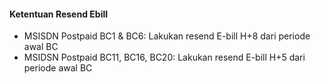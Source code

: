 #### Ketentuan Resend Ebill
* MSISDN Postpaid BC1 & BC6: Lakukan resend E-bill H+8 dari periode awal BC
* MSIDSN Postpaid BC11, BC16, BC20: Lakukan resend E-bill H+5 dari periode awal BC